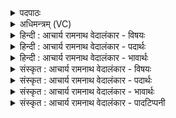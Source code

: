 <details><summary>पदपाठः</summary>

हि꣣न्व꣡न्ति꣢। सू꣡र꣢꣯म्। उ꣡स्र꣢꣯यः। स्व꣡सा꣢꣯रः। जा꣣म꣡यः꣢। प꣡ति꣢꣯म्। म꣣हा꣢म्। इ꣡न्दु꣢꣯म्। म꣣हीयु꣡वः꣢। ९०४।
</details>

<details><summary>अधिमन्त्रम् (VC)</summary>

- पवमानः सोमः
- भृगुर्वारुणिर्जमदग्निर्भार्गवो वा
- गायत्री
- षड्जः
</details>

<details><summary>हिन्दी : आचार्य रामनाथ वेदालंकार - विषयः</summary>

प्रथम ऋचा में परमात्मा का विषय कहते हैं।
</details>

<details><summary>हिन्दी : आचार्य रामनाथ वेदालंकार - पदार्थः</summary>

पदार्थान्वयभाषाः -  (सूरम्) सूर्य को (उस्रयः) किरणें (हिन्वन्ति) प्राप्त होती हैं, (स्वसारः) विवाहित (जामयः) बहिनें (पतिम्) अपने पति को (हिन्वन्ति) प्राप्त होती हैं। इसी प्रकार (महीयुवः) पूजा के इच्छुक उपासक (महाम्) महान्, (इन्दुम्) रस से सराबोर करनेवाले उपास्य परमात्मा को (हिन्वन्ति) प्राप्त होते हैं ॥१॥ यहाँ अप्रस्तुत किरणों (उस्रा) और बहिनों (जामयः) का तथा प्रस्तुत पूजेच्छुक उपासकों (महीयुवः) का ‘हिन्वन्ति’ रूप एक क्रिया से योग होने के कारण दीपक अलङ्कार है। साथ ही ‘स्वसारः’ और जामयः’ दोनों पदों के बहिन वाचक होने के कारण पुनरुक्ति प्रतीत होने से तथा व्याख्यात प्रकार से उसका परिहार हो जाने से पुनरुक्तवदाभास अलङ्कार भी है। ‘सूर, सारो’ तथा ‘महा, मही’ में छेकानुप्रास है ॥१॥
</details>

<details><summary>हिन्दी : आचार्य रामनाथ वेदालंकार - भावार्थः</summary>

भावार्थभाषाः -  जो लोग परमात्मा को पाने के लिए सर्वभाव से तत्पर होते हैं,वे अन्त में उसे पा ही लेते हैं ॥१॥
</details>

<details><summary>संस्कृत : आचार्य रामनाथ वेदालंकार - विषयः</summary>

तत्रादौ परमात्मविषयमाह।
</details>

<details><summary>संस्कृत : आचार्य रामनाथ वेदालंकार - पदार्थः</summary>

पदार्थान्वयभाषाः -  (सूरम्) सूर्यम् (उस्रयः) रश्मयः (हिन्वन्ति) प्राप्नुवन्ति, (स्वसारः) सुष्ठु परत्र प्रक्षिप्ताः, विवाहित इत्यर्थः (जामयः) भगिन्यः (पतिम्) स्वीयं भर्तारम् (हिन्वन्ति) प्राप्नुवन्ति। तथैव (महीयुवः) पूजाकामाः उपासकाः (महाम्) महान्तम् (इन्दुम्) रसेन क्लेदकम् उपास्यं परमात्मानम् (हिन्वन्ति) प्राप्नुवन्ति ॥ [सुष्ठु अस्यते इति स्वसा सुपूर्वाद् असु क्षेपणे धातोः ‘सावसेर्ऋन्’ उ० २।९८ इति ऋन् प्रत्ययः। ‘जामये भगिन्यै। जामिरन्येऽस्यां जनयन्ति जामपत्यम्, जमतेर्वा स्याद् गतिकर्मणो निर्गमनप्राया भवति’। निरु० ३।६। महीयुवः, मही पूजा, मह पूजायाम्, कामयन्ते इति, क्यचि उ प्रत्ययः] ॥१॥ अत्राप्रस्तुतयोः उस्रिजाम्योः प्रस्तुतानां च महीयुवां ‘हिन्वन्ति’ इत्येकक्रियायोगाद् दीपकालङ्कारः किञ्च ‘स्वसारो जामयः’ इथ्युभयोर्भगिनीवाचकत्वात् पुरनरुक्तिप्रतीतेः व्याख्यातदिशा च तत्परिहारात् पुनरुक्तवदाभासोऽपि। ‘सूर, सारो’ ‘महा, मही’ इत्यत्र च छेकानुप्रासः ॥१॥
</details>

<details><summary>संस्कृत : आचार्य रामनाथ वेदालंकार - भावार्थः</summary>

भावार्थभाषाः -  ये परमात्मानमाप्तुं सर्वात्मना तत्परा जायन्ते तेऽन्ततस्तमाप्नुवन्त्येव ॥१॥
</details>

<details><summary>संस्कृत : आचार्य रामनाथ वेदालंकार - पादटिप्पनी</summary>

टिप्पणी:   १.ऋ० ९।६५।१।
</details>